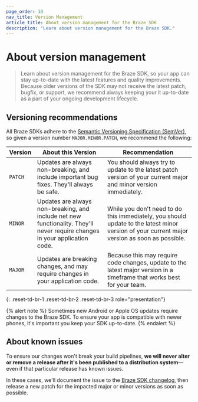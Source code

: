 ```yaml
---
page_order: 10
nav_title: Version Management
article_title: About version management for the Braze SDK
description: "Learn about version management for the Braze SDK."
---
```


# About version management

> Learn about version management for the Braze SDK, so your app can stay up-to-date with the latest features and quality improvements. Because older versions of the SDK may not receive the latest patch, bugfix, or support, we recommend always keeping your it up-to-date as a part of your ongoing development lifecycle.

## Versioning recommendations

All Braze SDKs adhere to the [Semantic Versioning Specification (SemVer)](https://semver.org/), so given a version number `MAJOR.MINOR.PATCH`, we recommend the following:

|Version|About this Version|Recommendation|
|-------|------------------|--------------|
| `PATCH` | Updates are always non-breaking, and include important bug fixes. They'll always be safe. | You should always try to update to the latest patch version of your current major and minor version immediately. |
| `MINOR` | Updates are always non-breaking, and include net new functionality. They'll never require changes in your application code. | While you don't need to do this immediately, you should update to the latest minor version of your current major version as soon as possible. 
| `MAJOR` | Updates are breaking changes, and may require changes in your application code. | Because this may require code changes, update to the latest major version in a timeframe that works best for your team. |
{: .reset-td-br-1 .reset-td-br-2 .reset-td-br-3 role="presentation"}

{% alert note %}
Sometimes new Android or Apple OS updates require changes to the Braze SDK. To ensure your app is compatible with newer phones, it's important you keep your SDK up-to-date.
{% endalert %}

## About known issues

To ensure our changes won't break your build pipelines, **we will never alter or remove a release after it's been published to a distribution system**&#8212;even if that particular release has known issues.

In these cases, we'll document the issue to the [Braze SDK changelog]({{site.baseurl}}/developer_guide/changelogs/), then release a new patch for the impacted major or minor versions as soon as possible.
